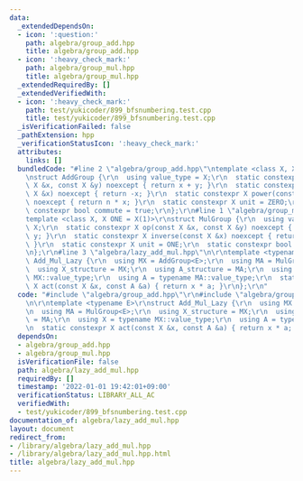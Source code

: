 ```yaml
---
data:
  _extendedDependsOn:
  - icon: ':question:'
    path: algebra/group_add.hpp
    title: algebra/group_add.hpp
  - icon: ':heavy_check_mark:'
    path: algebra/group_mul.hpp
    title: algebra/group_mul.hpp
  _extendedRequiredBy: []
  _extendedVerifiedWith:
  - icon: ':heavy_check_mark:'
    path: test/yukicoder/899_bfsnumbering.test.cpp
    title: test/yukicoder/899_bfsnumbering.test.cpp
  _isVerificationFailed: false
  _pathExtension: hpp
  _verificationStatusIcon: ':heavy_check_mark:'
  attributes:
    links: []
  bundledCode: "#line 2 \"algebra/group_add.hpp\"\ntemplate <class X, X ZERO = X(0)>\r\
    \nstruct AddGroup {\r\n  using value_type = X;\r\n  static constexpr X op(const\
    \ X &x, const X &y) noexcept { return x + y; }\r\n  static constexpr X inverse(const\
    \ X &x) noexcept { return -x; }\r\n  static constexpr X power(const X &x, ll n)\
    \ noexcept { return n * x; }\r\n  static constexpr X unit = ZERO;\r\n  static\
    \ constexpr bool commute = true;\r\n};\r\n#line 1 \"algebra/group_mul.hpp\"\n\
    template <class X, X ONE = X(1)>\r\nstruct MulGroup {\r\n  using value_type =\
    \ X;\r\n  static constexpr X op(const X &x, const X &y) noexcept { return x *\
    \ y; }\r\n  static constexpr X inverse(const X &x) noexcept { return X(1) / x;\
    \ }\r\n  static constexpr X unit = ONE;\r\n  static constexpr bool commute = true;\r\
    \n};\r\n#line 3 \"algebra/lazy_add_mul.hpp\"\n\r\ntemplate <typename E>\r\nstruct\
    \ Add_Mul_Lazy {\r\n  using MX = AddGroup<E>;\r\n  using MA = MulGroup<E>;\r\n\
    \  using X_structure = MX;\r\n  using A_structure = MA;\r\n  using X = typename\
    \ MX::value_type;\r\n  using A = typename MA::value_type;\r\n  static constexpr\
    \ X act(const X &x, const A &a) { return x * a; }\r\n};\r\n"
  code: "#include \"algebra/group_add.hpp\"\r\n#include \"algebra/group_mul.hpp\"\r\
    \n\r\ntemplate <typename E>\r\nstruct Add_Mul_Lazy {\r\n  using MX = AddGroup<E>;\r\
    \n  using MA = MulGroup<E>;\r\n  using X_structure = MX;\r\n  using A_structure\
    \ = MA;\r\n  using X = typename MX::value_type;\r\n  using A = typename MA::value_type;\r\
    \n  static constexpr X act(const X &x, const A &a) { return x * a; }\r\n};\r\n"
  dependsOn:
  - algebra/group_add.hpp
  - algebra/group_mul.hpp
  isVerificationFile: false
  path: algebra/lazy_add_mul.hpp
  requiredBy: []
  timestamp: '2022-01-01 19:42:01+09:00'
  verificationStatus: LIBRARY_ALL_AC
  verifiedWith:
  - test/yukicoder/899_bfsnumbering.test.cpp
documentation_of: algebra/lazy_add_mul.hpp
layout: document
redirect_from:
- /library/algebra/lazy_add_mul.hpp
- /library/algebra/lazy_add_mul.hpp.html
title: algebra/lazy_add_mul.hpp
---
```


